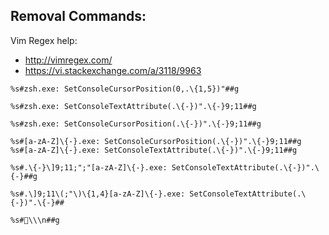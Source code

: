 ## Removal Commands:

Vim Regex help:
- http://vimregex.com/
- https://vi.stackexchange.com/a/3118/9963
```
%s#zsh.exe: SetConsoleCursorPosition(0,.\{1,5})"##g

%s#zsh.exe: SetConsoleTextAttribute(.\{-})".\{-}9;11##g

%s#zsh.exe: SetConsoleCursorPosition(.\{-})".\{-}9;11##g

%s#[a-zA-Z]\{-}.exe: SetConsoleCursorPosition(.\{-})".\{-}9;11##g
%s#[a-zA-Z]\{-}.exe: SetConsoleTextAttribute(.\{-})".\{-}9;11##g

%s#.\{-}\]9;11;";"[a-zA-Z]\{-}.exe: SetConsoleTextAttribute(.\{-})".\{-}##g

%s#.\]9;11\(;"\)\{1,4}[a-zA-Z]\{-}.exe: SetConsoleTextAttribute(.\{-})".\{-}##

%s#\\\n##g
```
